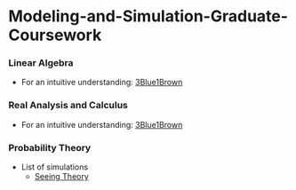 # Modeling-and-Simulation-Graduate-Coursework

### Linear Algebra
- For an intuitive understanding: [3Blue1Brown](https://www.youtube.com/playlist?list=PLZHQObOWTQDMsr9K-rj53DwVRMYO3t5Yr) 

### Real Analysis and Calculus
- For an intuitive understanding: [3Blue1Brown](https://www.youtube.com/playlist?list=PLZHQObOWTQDMsr9K-rj53DwVRMYO3t5Yr)

### Probability Theory
- List of simulations
  - [Seeing Theory](https://seeing-theory.brown.edu/)
